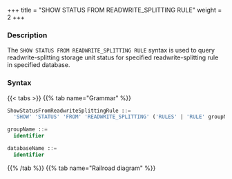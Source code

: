 +++
title = "SHOW STATUS FROM READWRITE_SPLITTING RULE"
weight = 2
+++

### Description

The `SHOW STATUS FROM READWRITE_SPLITTING RULE` syntax is used to query readwrite-splitting storage unit status for specified readwrite-splitting rule in specified database.

### Syntax

{{< tabs >}}
{{% tab name="Grammar" %}}
```sql
ShowStatusFromReadwriteSplittingRule ::=
  'SHOW' 'STATUS' 'FROM' 'READWRITE_SPLITTING' ('RULES' | 'RULE' groupName) ('FROM' databaseName)?

groupName ::=
  identifier

databaseName ::=
  identifier
```
{{% /tab %}}
{{% tab name="Railroad diagram" %}}
<iframe frameborder="0" name="diagram" id="diagram" width="100%" height="100%"></iframe>
{{% /tab %}}
{{< /tabs >}}

### Supplement

- When `databaseName` is not specified, the default is the currently used `DATABASE`. If `DATABASE` is not used, `No database selected` will be prompted.

### Return Value Description

| Columns        | Description         |
|----------------|---------------------|
| resource       | storage unit name   |
| status         | storage unit status |

### Example

- Query readwrite-splitting storage unit status for specified readwrite-splitting rule in specified database.

```sql
SHOW STATUS FROM READWRITE_SPLITTING RULE ms_group_0 FROM sharding_db;
```

```sql
mysql> SHOW STATUS FROM READWRITE_SPLITTING RULE ms_group_0 FROM sharding_db;
+----------+---------+
| resource | status  |
+----------+---------+
| ds_0     | enabled |
| ds_1     | enabled |
| ds_2     | enabled |
| ds_3     | enabled |
+----------+---------+
4 rows in set (0.01 sec)
```

- Query all readwrite-splitting storage unit from specified database

```sql
SHOW STATUS FROM READWRITE_SPLITTING RULES FROM sharding_db;
```

```sql
mysql> SHOW STATUS FROM READWRITE_SPLITTING RULES FROM sharding_db;
+----------+---------+
| resource | status  |
+----------+---------+
| ds_0     | enabled |
| ds_1     | enabled |
| ds_2     | enabled |
| ds_3     | enabled |
+----------+---------+
4 rows in set (0.00 sec)
```

- Query readwrite-splitting storage unit status for specified readwrite-splitting rule in current database

```sql
SHOW STATUS FROM READWRITE_SPLITTING RULE ms_group_0;
```

```sql
mysql> SHOW STATUS FROM READWRITE_SPLITTING RULE ms_group_0;
+----------+---------+
| resource | status  |
+----------+---------+
| ds_0     | enabled |
| ds_1     | enabled |
| ds_2     | enabled |
| ds_3     | enabled |
+----------+---------+
4 rows in set (0.01 sec)
```

- Query all readwrite-splitting storage unit from current database

```sql
mysql> SHOW STATUS FROM READWRITE_SPLITTING RULES;
```

```sql
mysql> SHOW STATUS FROM READWRITE_SPLITTING RULES;
+----------+---------+
| resource | status  |
+----------+---------+
| ds_0     | enabled |
| ds_1     | enabled |
| ds_2     | enabled |
| ds_3     | enabled |
+----------+---------+
4 rows in set (0.01 sec)
```

### Reserved word

`SHOW`, `STATUS`, `FROM`, `READWRITE_SPLITTING`, `RULE`, `RULES`

### Related links

- [Reserved word](/en/user-manual/shardingsphere-proxy/distsql/syntax/reserved-word/)
